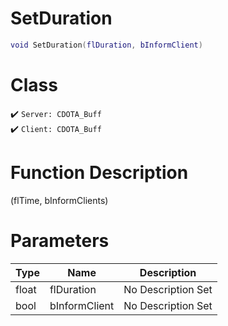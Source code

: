 # SetDuration
```lua
void SetDuration(flDuration, bInformClient)
```
# Class
✔️ `Server: CDOTA_Buff`  
✔️ `Client: CDOTA_Buff`  

# Function Description
(flTime, bInformClients)
# Parameters
Type|Name|Description
--|--|--
float|flDuration|No Description Set
bool|bInformClient|No Description Set
